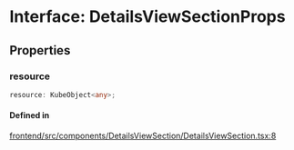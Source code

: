 # Interface: DetailsViewSectionProps

## Properties

### resource

```ts
resource: KubeObject<any>;
```

#### Defined in

[frontend/src/components/DetailsViewSection/DetailsViewSection.tsx:8](https://github.com/headlamp-k8s/headlamp/blob/2481a1c9f2b4a69a9320466e7a455215b14b97b0/frontend/src/components/DetailsViewSection/DetailsViewSection.tsx#L8)
